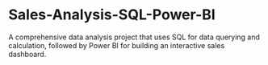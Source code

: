 # Sales-Analysis-SQL-Power-BI
A comprehensive data analysis project that uses SQL for data querying and calculation, followed by Power BI for building an interactive sales dashboard.
